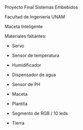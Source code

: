 Proyecto Final Sistemas Embebidos

Facultad de Ingeniería UNAM

Maceta Inteligente

Materiales faltantes: 

  - Servo
  
  - Sensor de temperatura
  
  - Humidificador
  
  - Dispensador de agua
  
  - Sensor de PH
  
  - Maceta
  
  - Plantita
  
  - Segmento de RGB / 10 leds
  
  - Tierra
  
